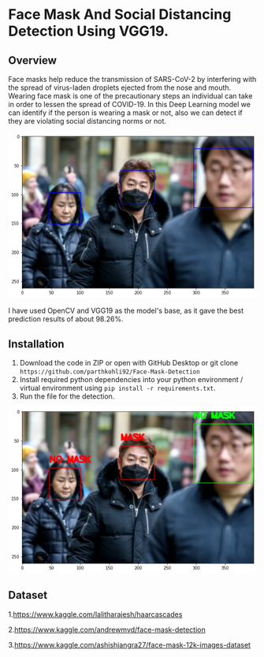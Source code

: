 # Face Mask And Social Distancing Detection Using VGG19.

## Overview
Face masks help reduce the transmission of SARS-CoV-2 by interfering with the spread of virus-laden droplets ejected from the nose and mouth. Wearing face mask is one of the precautionary steps an individual can take in order to lessen the spread of COVID-19. In this Deep Learning model we can identify if the person is wearing a mask or not, also we can detect if they are violating social distancing norms or not.

![Screenshot](https://github.com/parthkohli92/Face-Mask-Detection/blob/main/face-mask-1.png) 

I have used OpenCV and VGG19 as the model's base, as it gave the best prediction results of about 98.26%.

## Installation

1. Download the code in ZIP or open with GitHub Desktop or git clone ```https://github.com/parthkohli92/Face-Mask-Detection```
2. Install required python dependencies into your python environment / virtual environment using ```pip install -r requirements.txt```.
3. Run the file for the detection.

![Screenshot](https://github.com/parthkohli92/Face-Mask-Detection/blob/main/face-mask-2.png)

## Dataset
1.https://www.kaggle.com/lalitharajesh/haarcascades 

2.https://www.kaggle.com/andrewmvd/face-mask-detection

3.https://www.kaggle.com/ashishjangra27/face-mask-12k-images-dataset

